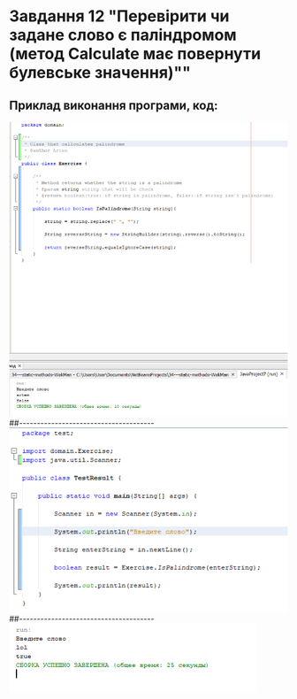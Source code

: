 # Завдання 12 "Перевірити чи задане слово є паліндромом (метод Calculate має повернути булевське значення)""

## Приклад виконання програми, код: 
![Image](https://github.com/ppc-ntu-khpi/34---static-methods-WekMan/blob/master/photo/1.png)
##--------------------------------------
![Image](https://github.com/ppc-ntu-khpi/34---static-methods-WekMan/blob/master/photo/2.png)
##--------------------------------------
![Image](https://github.com/ppc-ntu-khpi/34---static-methods-WekMan/blob/master/photo/3.png)

